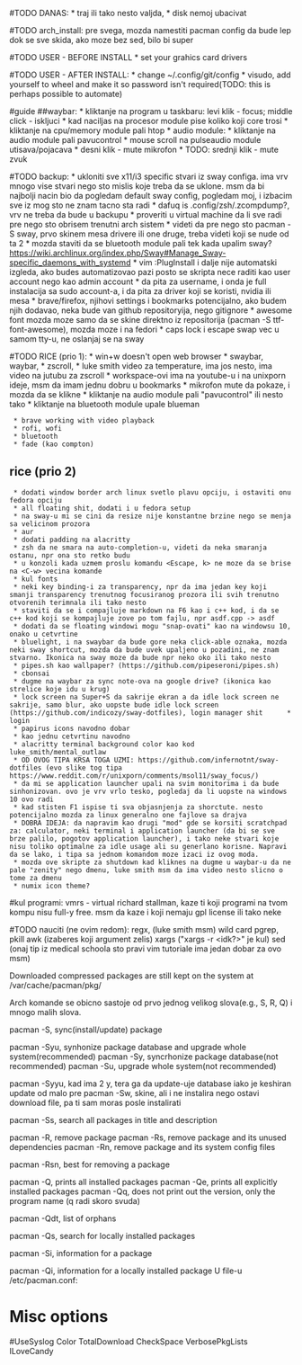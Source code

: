 #TODO DANAS:
     * traj ili tako nesto valjda,
     * disk nemoj ubacivat

#TODO arch_install:
     pre svega, mozda namestiti pacman config da bude lep dok se sve skida, ako moze bez sed, bilo bi super

#TODO USER - BEFORE INSTALL
     * set your grahics card drivers

#TODO USER - AFTER INSTALL:
     * change ~/.config/git/config
     * visudo, add yourself to wheel and make it so password isn't required(TODO: this is perhaps possible to automate)

#guide
##waybar:
     * kliktanje na program u taskbaru: levi klik - focus; middle click - iskljuci
     * kad naciljas na procesor module pise koliko koji core trosi
     * kliktanje na cpu/memory module pali htop
     * audio module:
          * kliktanje na audio module pali pavucontrol
          * mouse scroll na pulseaudio module utisava/pojacava
          * desni klik - mute mikrofon
          * TODO: srednji klik - mute zvuk

#TODO backup:
     * ukloniti sve x11/i3 specific stvari iz sway configa. ima vrv mnogo vise stvari nego sto mislis koje treba da se uklone. msm da bi najbolji nacin bio da pogledam default sway config, pogledam moj, i izbacim sve iz mog sto ne znam tacno sta radi
     * dafuq is .config/zsh/.zcompdump?, vrv ne treba da bude u backupu
     * proveriti u virtual machine da li sve radi pre nego sto obrisem trenutni arch sistem
     * videti da pre nego sto pacman -S sway, prvo skinem mesa drivere ili one druge, treba videti koji se nude od ta 2
     * mozda staviti da se bluetooth module pali tek kada upalim sway? https://wiki.archlinux.org/index.php/Sway#Manage_Sway-specific_daemons_with_systemd
     * vim :PlugInstall i dalje nije automatski izgleda, ako budes automatizovao pazi posto se skripta nece raditi kao user account nego kao admin account
     * da pita za username, i onda je full instalacija sa sudo account-a, i da pita za driver koji se koristi, nvidia ili mesa
     * brave/firefox, njihovi settings i bookmarks potencijalno, ako budem njih dodavao, neka bude van github repositoryija, nego gitignore
     * awesome font mozda moze samo da se skine direktno iz repositorija (pacman -S ttf-font-awesome), mozda moze i na fedori
     * caps lock i escape swap vec u samom tty-u, ne oslanjaj se na sway


#TODO RICE (prio 1):
     * win+w doesn't open web browser
     * swaybar, waybar,
          * zscroll,
          * luke smith video za temperature, ima jos nesto, ima video na jutubu za zscroll
          * workspace-ovi ima na youtube-u i na unixporn ideje, msm da imam jednu dobru u bookmarks
          * mikrofon mute da pokaze, i mozda da se klikne
          * kliktanje na audio module pali "pavucontrol" ili nesto tako
          * kliktanje na bluetooth module upale blueman

     * brave working with video playback
     * rofi, wofi
     * bluetooth
     * fade (kao compton)

## rice (prio 2)
     * dodati window border arch linux svetlo plavu opciju, i ostaviti onu fedora opciju
     * all floating shit, dodati i u fedora setup
     * na sway-u mi se cini da resize nije konstantne brzine nego se menja sa velicinom prozora
     * aur
     * dodati padding na alacritty
     * zsh da ne smara na auto-completion-u, videti da neka smaranja ostanu, npr ona sto retko budu
     * u konzoli kada uzmem proslu komandu <Escape, k> ne moze da se brise na <C-w> vecina komande
     * kul fonts
     * neki key binding-i za transparency, npr da ima jedan key koji smanji transparency trenutnog focusiranog prozora ili svih trenutno otvorenih terimnala ili tako nesto
     * staviti da se i compajluje markdown na F6 kao i c++ kod, i da se c++ kod koji se kompajluje zove po tom fajlu, npr asdf.cpp -> asdf
     * dodati da se floating windowi mogu "snap-ovati" kao na windowsu 10, onako u cetvrtine
     * bluelight, i na swaybar da bude gore neka click-able oznaka, mozda neki sway shortcut, mozda da bude uvek upaljeno u pozadini, ne znam stvarno. Ikonica na sway moze da bude npr neko oko ili tako nesto
     * pipes.sh kao wallpaper? (https://github.com/pipeseroni/pipes.sh)
     * cbonsai
     * dugme na waybar za sync note-ova na google drive? (ikonica kao strelice koje idu u krug)
     * lock screen na Super+S da sakrije ekran a da idle lock screen ne sakrije, samo blur, ako uopste bude idle lock screen (https://github.com/indicozy/sway-dotfiles), login manager shit      * login
     * papirus icons navodno dobar
     * kao jednu cetvrtinu navodno
     * alacritty terminal background color kao kod luke_smith/mental_outlaw
     * OD OVOG TIPA KRSA TOGA UZMI: https://github.com/infernotnt/sway-dotfiles (evo slike tog tipa https://www.reddit.com/r/unixporn/comments/msol11/sway_focus/)
     * da mi se application launcher upali na svim monitorima i da bude sinhonizovan. ovo je vrv vrlo tesko, pogledaj da li uopste na windows 10 ovo radi
     * kad stisten F1 ispise ti sva objasnjenja za shorctute. nesto potencijalno mozda za linux generalno one fajlove sa drajva
     * DOBRA IDEJA: da napravim kao drugi "mod" gde se korsiti scratchpad za: calculator, neki terminal i application launcher (da bi se sve brze palilo, pogotov application launcher), i tako neke stvari koje nisu toliko optimalne za idle usage ali su generlano korisne. Napravi da se lako, i tipa sa jednom komandom moze izaci iz ovog moda.
     * mozda ove skripte za shutdown kad kliknes na dugme u waybar-u da ne pale "zenity" nego dmenu, luke smith msm da ima video nesto slicno o tome za dmenu
     * numix icon theme?

#kul programi:
     vmrs - virtual richard stallman, kaze ti koji programi na tvom kompu nisu full-y free. msm da kaze i koji nemaju gpl license ili tako neke


#TODO nauciti (ne ovim redom):
     regx, (luke smith msm)
     wild card
     pgrep, pkill
     awk (izaberes koji argument zelis)
     xargs ("xargs -r <idk?>" je kul)
     sed (onaj tip iz medical schoola sto pravi vim tutoriale ima jedan dobar za ovo msm)


Downloaded compressed packages are still kept on the system at /var/cache/pacman/pkg/

Arch komande se obicno sastoje od prvo jednog velikog slova(e.g., S, R, Q) i mnogo malih slova.



pacman -S, sync(install/update) package

pacman -Syu, synhonize package database and upgrade whole system(recommended)
pacman -Sy, syncrhonize package database(not recommended)
pacman -Su, upgrade whole system(not recommended)

pacman -Syyu, kad ima 2 y, tera ga da update-uje database iako je keshiran update od malo pre
pacman -Sw, skine, ali i ne instalira nego ostavi download file, pa ti sam moras posle instalirati

pacman -Ss, search all packages in title and description

pacman -R, remove package
pacman -Rs, remove package and its unused dependencies
pacman -Rn, remove package and its system config files

pacman -Rsn, best for removing a package

pacman -Q, prints all installed packages
pacman -Qe, prints all explicitly installed packages
pacman -Qq, does not print out the version, only the program name (q radi skoro svuda)

pacman -Qdt, list of orphans

pacman -Qs, search for locally installed packages

pacman -Si, information for a package

pacman -Qi, information for a locally installed package
U file-u /etc/pacman.conf:

# Misc options
#UseSyslog
Color
TotalDownload
CheckSpace
VerbosePkgLists
ILoveCandy
